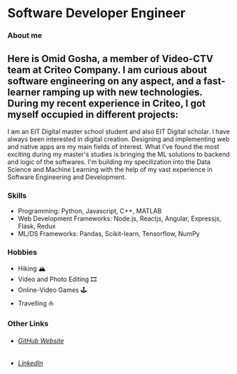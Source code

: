 # Software Developer Engineer

### About me


Here is Omid Gosha, a member of Video-CTV team at Criteo Company. 
I am curious about software engineering on any aspect, and a fast-learner ramping up with new technologies.
During my recent experience in Criteo, I got myself occupied in different projects:
- 
I am an EIT Digital master school student and also EIT Digital scholar. I have always been interested in digital creation. Designing and implementing web and native apps are my main fields of interest. What I've found the most exciting during my master's studies is bringing the ML solutions to backend and logic of the softwares. I'm building my specilization into the Data Science and Machine Learning with the help of my vast experience in Software Engineering and Development.

### Skills
- Programming: Python, Javascript, C++, MATLAB
- Web Development Frameworks: Node.js, Reactjs, Angular, Expressjs, Flask, Redux
- ML/DS Frameworks: Pandas, Scikit-learn, Tensorflow, NumPy

### Hobbies 
- Hiking 🏔
- Video and Photo Editing 🎞
- Online-Video Games 🕹
- Travelling ⛵️

### Other Links
- ###### [GitHub Website]
- ###### [LinkedIn]

   [GitHub Website]: <https://chehrehgosha.github.io/>
   [LinkedIn]: <https://www.linkedin.com/in/omid-chehrehgosha/>
  
